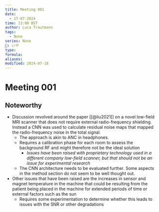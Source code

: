 ```yaml
---
title: Meeting 001
date:
  - 17-07-2024
time: 13:00 BST
author: Luca Trautmann
tags:
  - None
series: None
🍙: いや
type: 
formula: 
aliases: 
modified: 2024-07-18
---
```

# Meeting 001
## Noteworthy
- Discussion revolved around the paper [[@liu2021]] on a novel low-field MRI scanner that does not require external radio-frequency shielding. Instead a CNN was used to calculate residual noise maps that mapped the radio-frequency noise in the total signal. 
	- The approach is akin to ANC in headphones. 
	- Requires a calibration phase for each room to assess the background RF and might therefore not be the ideal solution
		- _Issues have been raised with proprietary technology used in a different company low-field scanner, but that should not be an issue for experimental research_
	- The CNN architecture needs to be evaluated further. Some aspects in the method section do not seem to be well thought out. 
- Other issues that have been raised are the increases in sensor and magnet temperature in the machine that could be resulting from the patient being placed in the machine for extended periods of time or external factors such as the sun
	- Requires some experimentation to determine whether this leads to issues with the SNR or other degradations
